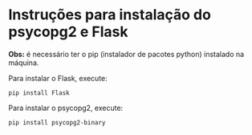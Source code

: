# Instruções para instalação do psycopg2 e Flask

**Obs:** é necessário ter o pip (instalador de pacotes python) instalado na máquina.

Para instalar o Flask, execute:
```
pip install Flask
```

Para instalar o psycopg2, execute:
```
pip install psycopg2-binary
```